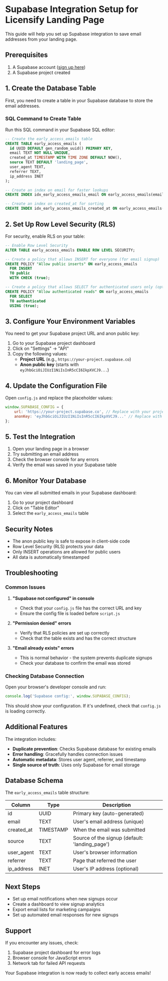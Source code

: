 # Supabase Integration Setup for Licensify Landing Page

This guide will help you set up Supabase integration to save email addresses from your landing page.

## Prerequisites

1. A Supabase account ([sign up here](https://supabase.com))
2. A Supabase project created

## 1. Create the Database Table

First, you need to create a table in your Supabase database to store the email addresses.

### SQL Command to Create Table

Run this SQL command in your Supabase SQL editor:

```sql
-- Create the early_access_emails table
CREATE TABLE early_access_emails (
  id UUID DEFAULT gen_random_uuid() PRIMARY KEY,
  email TEXT NOT NULL UNIQUE,
  created_at TIMESTAMP WITH TIME ZONE DEFAULT NOW(),
  source TEXT DEFAULT 'landing_page',
  user_agent TEXT,
  referrer TEXT,
  ip_address INET
);

-- Create an index on email for faster lookups
CREATE INDEX idx_early_access_emails_email ON early_access_emails(email);

-- Create an index on created_at for sorting
CREATE INDEX idx_early_access_emails_created_at ON early_access_emails(created_at);
```

## 2. Set Up Row Level Security (RLS)

For security, enable RLS on your table:

```sql
-- Enable Row Level Security
ALTER TABLE early_access_emails ENABLE ROW LEVEL SECURITY;

-- Create a policy that allows INSERT for everyone (for email signup)
CREATE POLICY "Allow public inserts" ON early_access_emails
  FOR INSERT
  TO public
  WITH CHECK (true);

-- Create a policy that allows SELECT for authenticated users only (optional)
CREATE POLICY "Allow authenticated reads" ON early_access_emails
  FOR SELECT
  TO authenticated
  USING (true);
```

## 3. Configure Your Environment Variables

You need to get your Supabase project URL and anon public key:

1. Go to your Supabase project dashboard
2. Click on "Settings" → "API"
3. Copy the following values:
   - **Project URL** (e.g., `https://your-project.supabase.co`)
   - **Anon public key** (starts with `eyJhbGciOiJIUzI1NiIsInR5cCI6IkpXVCJ9...`)

## 4. Update the Configuration File

Open `config.js` and replace the placeholder values:

```javascript
window.SUPABASE_CONFIG = {
    url: 'https://your-project.supabase.co', // Replace with your project URL
    anonKey: 'eyJhbGciOiJIUzI1NiIsInR5cCI6IkpXVCJ9...' // Replace with your anon public key
};
```

## 5. Test the Integration

1. Open your landing page in a browser
2. Try submitting an email address
3. Check the browser console for any errors
4. Verify the email was saved in your Supabase table

## 6. Monitor Your Database

You can view all submitted emails in your Supabase dashboard:

1. Go to your project dashboard
2. Click on "Table Editor"
3. Select the `early_access_emails` table

## Security Notes

- The anon public key is safe to expose in client-side code
- Row Level Security (RLS) protects your data
- Only INSERT operations are allowed for public users
- All data is automatically timestamped

## Troubleshooting

### Common Issues

1. **"Supabase not configured" in console**
   - Check that your `config.js` file has the correct URL and key
   - Ensure the config file is loaded before `script.js`

2. **"Permission denied" errors**
   - Verify that RLS policies are set up correctly
   - Check that the table exists and has the correct structure

3. **"Email already exists" errors**
   - This is normal behavior - the system prevents duplicate signups
   - Check your database to confirm the email was stored

### Checking Database Connection

Open your browser's developer console and run:

```javascript
console.log('Supabase config:', window.SUPABASE_CONFIG);
```

This should show your configuration. If it's undefined, check that `config.js` is loading correctly.

## Additional Features

The integration includes:

- **Duplicate prevention**: Checks Supabase database for existing emails
- **Error handling**: Gracefully handles connection issues  
- **Automatic metadata**: Stores user agent, referrer, and timestamp
- **Single source of truth**: Uses only Supabase for email storage

## Database Schema

The `early_access_emails` table structure:

| Column | Type | Description |
|--------|------|-------------|
| id | UUID | Primary key (auto-generated) |
| email | TEXT | User's email address (unique) |
| created_at | TIMESTAMP | When the email was submitted |
| source | TEXT | Source of the signup (default: 'landing_page') |
| user_agent | TEXT | User's browser information |
| referrer | TEXT | Page that referred the user |
| ip_address | INET | User's IP address (optional) |

## Next Steps

- Set up email notifications when new signups occur
- Create a dashboard to view signup analytics
- Export email lists for marketing campaigns
- Set up automated email responses for new signups

## Support

If you encounter any issues, check:
1. Supabase project dashboard for error logs
2. Browser console for JavaScript errors
3. Network tab for failed API requests

Your Supabase integration is now ready to collect early access emails! 